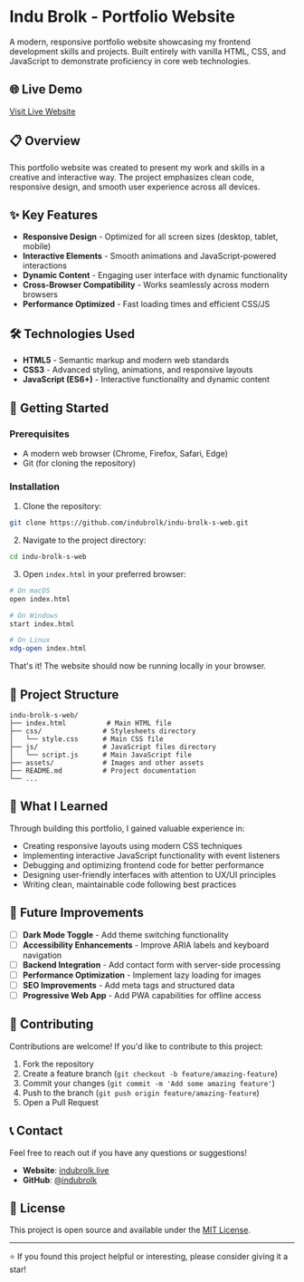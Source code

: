 # Indu Brolk - Portfolio Website

A modern, responsive portfolio website showcasing my frontend development skills and projects. Built entirely with vanilla HTML, CSS, and JavaScript to demonstrate proficiency in core web technologies.

## 🌐 Live Demo
[Visit Live Website](https://www.indubrolk.live)

## 📋 Overview

This portfolio website was created to present my work and skills in a creative and interactive way. The project emphasizes clean code, responsive design, and smooth user experience across all devices.

## ✨ Key Features

- **Responsive Design** - Optimized for all screen sizes (desktop, tablet, mobile)
- **Interactive Elements** - Smooth animations and JavaScript-powered interactions
- **Dynamic Content** - Engaging user interface with dynamic functionality
- **Cross-Browser Compatibility** - Works seamlessly across modern browsers
- **Performance Optimized** - Fast loading times and efficient CSS/JS

## 🛠 Technologies Used

- **HTML5** - Semantic markup and modern web standards
- **CSS3** - Advanced styling, animations, and responsive layouts
- **JavaScript (ES6+)** - Interactive functionality and dynamic content

## 🚀 Getting Started

### Prerequisites
- A modern web browser (Chrome, Firefox, Safari, Edge)
- Git (for cloning the repository)

### Installation

1. Clone the repository:
```bash
git clone https://github.com/indubrolk/indu-brolk-s-web.git
```

2. Navigate to the project directory:
```bash
cd indu-brolk-s-web
```

3. Open `index.html` in your preferred browser:
```bash
# On macOS
open index.html

# On Windows
start index.html

# On Linux
xdg-open index.html
```

That's it! The website should now be running locally in your browser.

## 📁 Project Structure

```
indu-brolk-s-web/
├── index.html          # Main HTML file
├── css/               # Stylesheets directory
│   └── style.css      # Main CSS file
├── js/                # JavaScript files directory
│   └── script.js      # Main JavaScript file
├── assets/            # Images and other assets
├── README.md          # Project documentation
└── ...
```

## 🎯 What I Learned

Through building this portfolio, I gained valuable experience in:

- Creating responsive layouts using modern CSS techniques
- Implementing interactive JavaScript functionality with event listeners
- Debugging and optimizing frontend code for better performance
- Designing user-friendly interfaces with attention to UX/UI principles
- Writing clean, maintainable code following best practices

## 🔮 Future Improvements

- [ ] **Dark Mode Toggle** - Add theme switching functionality
- [ ] **Accessibility Enhancements** - Improve ARIA labels and keyboard navigation
- [ ] **Backend Integration** - Add contact form with server-side processing
- [ ] **Performance Optimization** - Implement lazy loading for images
- [ ] **SEO Improvements** - Add meta tags and structured data
- [ ] **Progressive Web App** - Add PWA capabilities for offline access

## 🤝 Contributing

Contributions are welcome! If you'd like to contribute to this project:

1. Fork the repository
2. Create a feature branch (`git checkout -b feature/amazing-feature`)
3. Commit your changes (`git commit -m 'Add some amazing feature'`)
4. Push to the branch (`git push origin feature/amazing-feature`)
5. Open a Pull Request

## 📞 Contact

Feel free to reach out if you have any questions or suggestions!

- **Website**: [indubrolk.live](https://www.indubrolk.live)
- **GitHub**: [@indubrolk](https://github.com/indubrolk)

## 📄 License

This project is open source and available under the [MIT License](LICENSE).

---

⭐ If you found this project helpful or interesting, please consider giving it a star!
